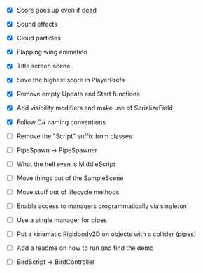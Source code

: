 - [x] Score goes up even if dead
- [x] Sound effects
- [x] Cloud particles
- [x] Flapping wing animation
- [x] Title screen scene
- [x] Save the highest score in PlayerPrefs

- [x] Remove empty Update and Start functions
- [x] Add visibility modifiers and make use of SerializeField
- [x] Follow C# naming conventions
- [ ] Remove the "Script" suffix from classes
- [ ] PipeSpawn -> PipeSpawner
- [ ] What the hell even is MiddleScript
- [ ] Move things out of the SampleScene
- [ ] Move stuff out of lifecycle methods
- [ ] Enable access to managers programmatically via singleton
- [ ] Use a single manager for pipes
- [ ] Put a kinematic Rigidbody2D on objects with a collider (pipes)

- [ ] Add a readme on how to run and find the demo
- [ ] BirdScript -> BirdController

